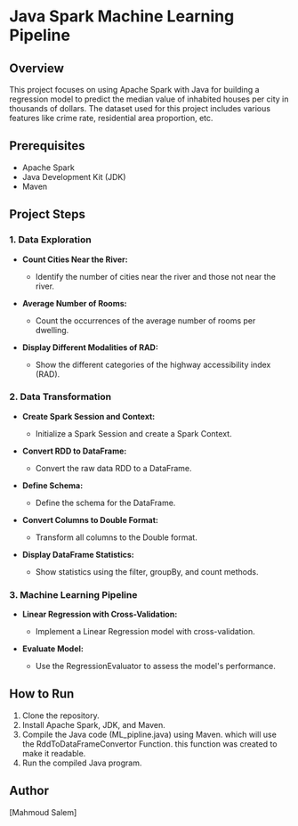 # Java Spark Machine Learning Pipeline

## Overview

This project focuses on using Apache Spark with Java for building a regression model to predict the median value of inhabited houses per city in thousands of dollars. The dataset used for this project includes various features like crime rate, residential area proportion, etc.

## Prerequisites

- Apache Spark
- Java Development Kit (JDK)
- Maven

## Project Steps

### 1. Data Exploration

- **Count Cities Near the River:**
  - Identify the number of cities near the river and those not near the river.

- **Average Number of Rooms:**
  - Count the occurrences of the average number of rooms per dwelling.

- **Display Different Modalities of RAD:**
  - Show the different categories of the highway accessibility index (RAD).

### 2. Data Transformation

- **Create Spark Session and Context:**
  - Initialize a Spark Session and create a Spark Context.

- **Convert RDD to DataFrame:**
  - Convert the raw data RDD to a DataFrame.

- **Define Schema:**
  - Define the schema for the DataFrame.

- **Convert Columns to Double Format:**
  - Transform all columns to the Double format.

- **Display DataFrame Statistics:**
  - Show statistics using the filter, groupBy, and count methods.

### 3. Machine Learning Pipeline

- **Linear Regression with Cross-Validation:**
  - Implement a Linear Regression model with cross-validation.
  
- **Evaluate Model:**
  - Use the RegressionEvaluator to assess the model's performance.

## How to Run

1. Clone the repository.
2. Install Apache Spark, JDK, and Maven.
3. Compile the Java code (ML_pipline.java) using Maven. which will use the RddToDataFrameConvertor Function. this function was created to make it readable. 
4. Run the compiled Java program.


## Author

[Mahmoud Salem]